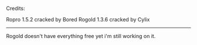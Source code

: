 Credits:

Ropro 1.5.2 cracked by Bored
Rogold 1.3.6 cracked by Cylix

------
Rogold doesn't have everything free yet i'm still working on it.
